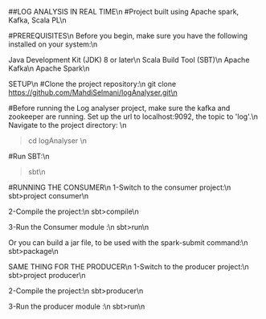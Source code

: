 ##LOG ANALYSIS IN REAL TIME\n
#Project built using Apache spark, Kafka, Scala PL\n

#PREREQUISITES\n
Before you begin, make sure you have the following installed on your system:\n

Java Development Kit (JDK) 8 or later\n
Scala Build Tool (SBT)\n
Apache Kafka\n
Apache Spark\n

SETUP\n
#Clone the project repository:\n
git clone https://github.com/MahdiSelmani/logAnalyser.git\n

#Before running the Log analyser project, make sure the kafka and zookeeper are running. Set up the url to localhost:9092, the topic to 'log'.\n
Navigate to the project directory: \n
>cd logAnalyser \n

#Run SBT:\n
>sbt\n

#RUNNING THE CONSUMER\n
1-Switch to the consumer project:\n
sbt>project consumer\n

2-Compile the project:\n
sbt>compile\n

3-Run the Consumer module :\n
sbt>run\n

Or you can build a jar file, to be used with the spark-submit command:\n
sbt>package\n

SAME THING FOR THE PRODUCER\n
1-Switch to the producer project:\n
sbt>project producer\n

2-Compile the project:\n
sbt>producer\n

3-Run the producer module :\n
sbt>run\n
